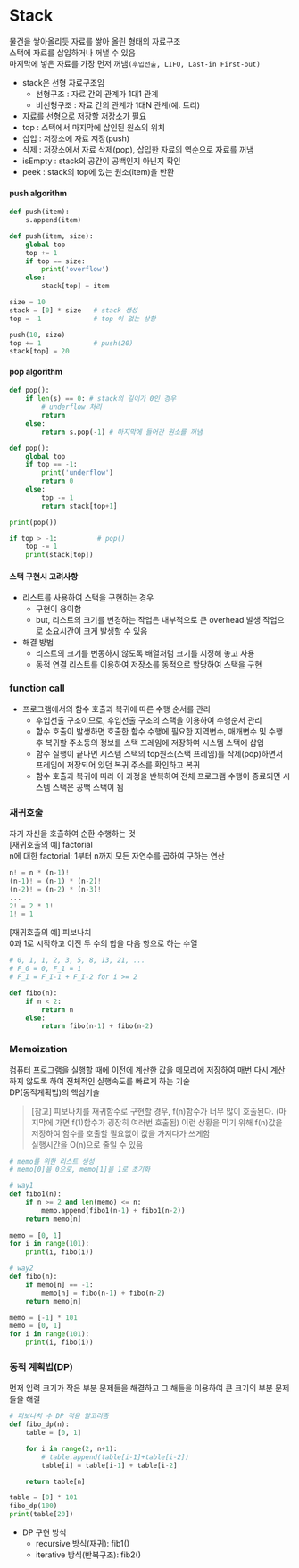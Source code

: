 # Stack
물건을 쌓아올리듯 자료를 쌓아 올린 형태의 자료구조  
스택에 자료를 삽입하거나 꺼낼 수 있음  
마지막에 넣은 자료를 가장 먼저 꺼냄`(후입선출, LIFO, Last-in First-out)` 
- stack은 선형 자료구조임 
    - 선형구조 : 자료 간의 관계가 1대1 관계
    - 비선형구조 : 자료 간의 관계가 1대N 관계(예. 트리)
- 자료를 선형으로 저장할 저장소가 필요
- top : 스택에서 마지막에 삽인된 원소의 위치
- 삽입 : 저장소에 자료 저장(push) 
- 삭제 : 저장소에서 자료 삭제(pop), 삽입한 자료의 역순으로 자료를 꺼냄  
- isEmpty : stack의 공간이 공백인지 아닌지 확인 
- peek : stack의 top에 있는 원소(item)을 반환 

#### push algorithm
```python
def push(item):
    s.append(item)
```
```python
def push(item, size):
    global top
    top += 1
    if top == size:
        print('overflow')
    else:
        stack[top] = item

size = 10
stack = [0] * size   # stack 생성
top = -1             # top 이 없는 상황

push(10, size)
top += 1             # push(20)
stack[top] = 20 
```
#### pop algorithm
```python
def pop():
    if len(s) == 0: # stack의 길이가 0인 경우
        # underflow 처리
        return
    else:
        return s.pop(-1) # 마지막에 들어간 원소를 꺼냄
```
```python
def pop():
    global top
    if top == -1:
        print('underflow')
        return 0
    else:
        top -= 1
        return stack[top+1]

print(pop())

if top > -1:          # pop()
    top -= 1
    print(stack[top])
```

#### 스택 구현시 고려사항 
- 리스트를 사용하여 스택을 구현하는 경우 
    - 구현이 용이함
    - but, 리스트의 크기를 변경하는 작업은 내부적으로 큰 overhead 발생 작업으로 소요시간이 크게 발생할 수 있음 
- 해결 방법
    - 리스트의 크기를 변동하지 않도록 배열처럼 크기를 지정해 놓고 사용
    - 동적 연결 리스트를 이용하여 저장소를 동적으로 할당하여 스택을 구현

### function call
- 프로그램에서의 함수 호출과 복귀에 따른 수행 순서를 관리
    - 후입선출 구조이므로, 후입선출 구조의 스택을 이용하여 수행순서 관리
    - 함수 호출이 발생하면 호출한 함수 수행에 필요한 지역변수, 매개변수 및 수행 후 복귀할 주소등의 정보를 스택 프레임에 저장하여 시스템 스택에 삽입
    - 함수 실행이 끝나면 시스템 스택의 top원소(스택 프레임)를 삭제(pop)하면서 프레임에 저장되어 있던 복귀 주소를 확인하고 복귀
    - 함수 호출과 복귀에 따라 이 과정을 반복하여 전체 프로그램 수행이 종료되면 시스템 스택은 공백 스택이 됨

### 재귀호출
자기 자신을 호출하여 순환 수행하는 것  
[재귀호출의 예] factorial  
n에 대한 factorial: 1부터 n까지 모든 자연수를 곱하여 구하는 연산  
```python
n! = n * (n-1)!
(n-1)! = (n-1) * (n-2)!
(n-2)! = (n-2) * (n-3)!
...
2! = 2 * 1!
1! = 1
```
[재귀호출의 예] 피보나치   
0과 1로 시작하고 이전 두 수의 합을 다음 항으로 하는 수열  
```python
# 0, 1, 1, 2, 3, 5, 8, 13, 21, ...
# F_0 = 0, F_1 = 1
# F_I = F_I-1 + F_I-2 for i >= 2

def fibo(n):
    if n < 2:
        return n
    else:
        return fibo(n-1) + fibo(n-2)
```


### Memoization
컴퓨터 프로그램을 실행할 때에 이전에 계산한 값을 메모리에 저장하여 매번 다시 계산하지 않도록 하여 전체적인 실행속도를 빠르게 하는 기술  
DP(동적계획법)의 핵심기술  

> [참고]
피보나치를 재귀함수로 구현할 경우, f(n)함수가 너무 많이 호출된다. (마지막에 가면 f(1)함수가 굉장히 여러번 호출됨) 이런 상황을 막기 위해 f(n)값을 저장하여 함수를 호출할 필요없이 값을 가져다가 쓰게함  
실행시간을 O(n)으로 줄일 수 있음
```python
# memo를 위한 리스트 생성
# memo[0]을 0으로, memo[1]을 1로 초기화

# way1
def fibo1(n):
    if n >= 2 and len(memo) <= n:
        memo.append(fibo1(n-1) + fibo1(n-2))
    return memo[n]
    
memo = [0, 1]
for i in range(101):
    print(i, fibo(i))
```
```python
# way2
def fibo(n):
    if memo[n] == -1:
        memo[n] = fibo(n-1) + fibo(n-2)
    return memo[n]

memo = [-1] * 101
memo = [0, 1]
for i in range(101):
    print(i, fibo(i))
```

### 동적 계획법(DP)
먼저 입력 크기가 작은 부분 문제들을 해결하고 그 해들을 이용하여 큰 크기의 부분 문제들을 해결  
```python
# 피보나치 수 DP 적용 알고리즘
def fibo_dp(n):
    table = [0, 1]

    for i in range(2, n+1):
        # table.append(table[i-1]+table[i-2])
        table[i] = table[i-1] + table[i-2]

    return table[n] 

table = [0] * 101
fibo_dp(100)
print(table[20])
``` 
- DP 구현 방식
    - recursive 방식(재귀): fib1()
    - iterative 방식(반복구조): fib2()

